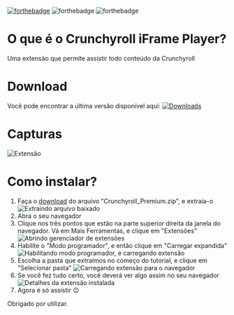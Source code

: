[![forthebadge](https://forthebadge.com/images/badges/made-with-javascript.svg)](https://forthebadge.com) ![forthebadge](https://forthebadge.com/images/badges/built-with-love.svg) ![forthebadge](https://forthebadge.com/images/badges/60-percent-of-the-time-works-every-time.svg)

# O que é o Crunchyroll  iFrame Player?
Uma extensão que permite assistir todo conteúdo da Crunchyroll

# Download
Você pode encontrar a última versão disponível aqui:
[![Downloads](https://img.shields.io/github/downloads/itallolegal/crp-iframe-player/total.svg)](https://github.com/itallolegal/crp-iframe-player/releases/latest) 

# Capturas

![Extensão](https://raw.githubusercontent.com/itallolegal/crp-iframe-player/master/Screenshots/01.png?raw=true)

# Como instalar?

 1. Faça o [download](#download) do arquivo "Crunchyroll_Premium.zip", e extraia-o
 ![Extraindo arquivo baixado](https://raw.githubusercontent.com/itallolegal/crp-iframe-player/master/Screenshots/instalacao-3.png?raw=true)
 2. Abra o seu navegador
 3. Clique nos três pontos que estão na parte superior direita da janela do navegador. Vá em Mais Ferramentas, e clique em "Extensões" 
 ![Abrindo gerenciador de extensões](https://raw.githubusercontent.com/itallolegal/crp-iframe-player/master/Screenshots/instalacao-1.png?raw=true)
 4. Habilite o "Modo programador", e então clique em "Carregar expandida"
 ![Habilitando modo programador, e carregando extensão](https://github.com/Hyper1025/crp-iframe-player/blob/master/Screenshots/instalacao-2.png?raw=true)
 5. Escolha a pasta que extraímos no começo do tutorial, e clique em "Selecionar pasta"
 ![Carregando extensão para o navegador](https://raw.githubusercontent.com/itallolegal/crp-iframe-player/master/Screenshots/instalacao-4.png?raw=true)
 6. Se você fez tudo certo, você deverá ver algo assim no seu navegador 
 ![Detalhes da extensão instalada](https://raw.githubusercontent.com/itallolegal/crp-iframe-player/master/Screenshots/instalacao-5.png?raw=true)
 7. Agora é só assistir 😉

Obrigado por utilizar.

